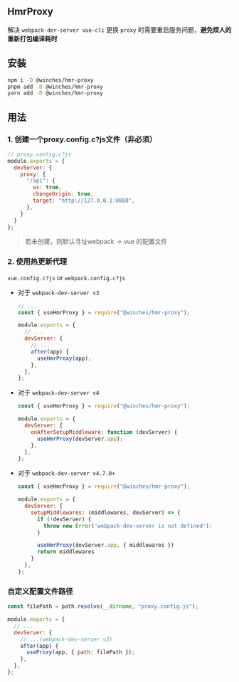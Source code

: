 ## HmrProxy

解决 `webpack-der-server vue-cli` 更换 `proxy` 时需要重启服务问题，**避免烦人的重新打包编译耗时**

## 安装
```sh
npm i -D @winches/hmr-proxy
pnpm add -D @winches/hmr-proxy
yarn add -D @winches/hmr-proxy
```

## 用法
### 1. 创建一个proxy.config.c?js文件（非必须）
```javascript
// proxy.config.c?js
module.exports = {
  devServer: {
    proxy: {
      "/api": {
        ws: true,
        changeOrigin: true,
        target: "http://127.0.0.1:8888",
      },
    }
  }
};
```

> 若未创建，则默认寻址webpack -> vue 的配置文件

### 2. 使用热更新代理
`vue.config.c?js` or `webpack.config.c?js`

- 对于 `webpack-dev-server v3`

  ```javascript
  // ...
  const { useHmrProxy } = require("@winches/hmr-proxy");

  module.exports = {
    // ...
    devServer: {
      // ...
      after(app) {
        useHmrProxy(app);
      },
    },
  };
  ```

- 对于 `webpack-dev-server v4`

  ```javascript
  const { useHmrProxy } = require("@winches/hmr-proxy");

  module.exports = {
    devServer: {
      onAfterSetupMiddleware: function (devServer) {
        useHmrProxy(devServer.app);
      },
    },
  };
  ```

- 对于 `webpack-dev-server v4.7.0+`

  ```javascript
  const { useHmrProxy } = require("@winches/hmr-proxy");

  module.exports = {
    devServer: {
      setupMiddlewares: (middlewares, devServer) => {
        if (!devServer) {
          throw new Error('webpack-dev-server is not defined');
        }

        useHmrProxy(devServer.app, { middlewares })
        return middlewares
      }
    },
  };
  ```

### 自定义配置文件路径
```javascript
const filePath = path.resolve(__dirname, "proxy.config.js");

module.exports = {
  // ...
  devServer: {
    // ...(webpack-dev-server v3)
    after(app) {
      useProxy(app, { path: filePath });
    },
  },
};
```
